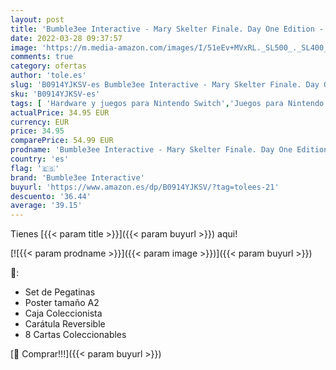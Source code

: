```yaml
---
layout: post
title: 'Bumble3ee Interactive - Mary Skelter Finale. Day One Edition - Nintendo Switch'
date: 2022-03-28 09:37:57
image: 'https://m.media-amazon.com/images/I/51eEv+MVxRL._SL500_._SL400_.jpg'
comments: true
category: ofertas
author: 'tole.es'
slug: 'B0914YJKSV-es Bumble3ee Interactive - Mary Skelter Finale. Day One...'
sku: 'B0914YJKSV-es'
tags: [ 'Hardware y juegos para Nintendo Switch','Juegos para Nintendo Switch','Videojuegos','bumble3ee interactive','nintendo', ]
actualPrice: 34.95 EUR
currency: EUR
price: 34.95
comparePrice: 54.99 EUR
prodname: 'Bumble3ee Interactive - Mary Skelter Finale. Day One Edition - Nintendo Switch'
country: 'es'
flag: '🇪🇸'
brand: 'Bumble3ee Interactive'
buyurl: 'https://www.amazon.es/dp/B0914YJKSV/?tag=tolees-21'
descuento: '36.44'
average: '39.15'
---
```


Tienes [{{< param title >}}]({{< param buyurl >}}) aqui!

[![{{< param prodname >}}]({{< param image >}})]({{< param buyurl >}})

🔎:

- Set de Pegatinas
- Poster tamaño A2
- Caja Coleccionista
- Carátula Reversible
- 8 Cartas Coleccionables

[🛒 Comprar!!!]({{< param buyurl >}})
